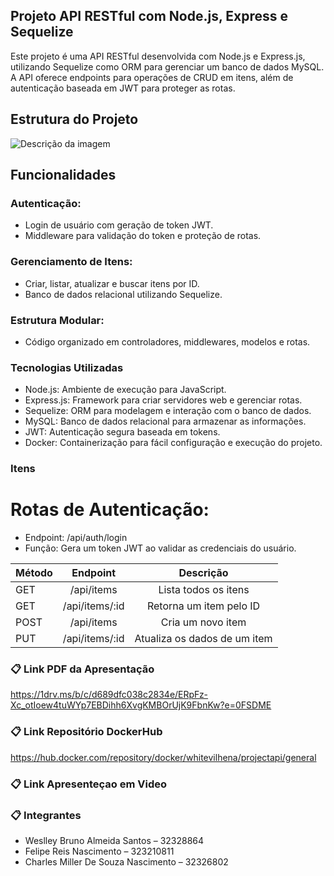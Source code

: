 ##  Projeto API RESTful com Node.js, Express e Sequelize


Este projeto é uma API RESTful desenvolvida com Node.js e Express.js, utilizando Sequelize como ORM para gerenciar um banco de dados MySQL. 
A API oferece endpoints para operações de CRUD em itens, além de autenticação baseada em JWT para proteger as rotas.

##  Estrutura do Projeto

![Descrição da imagem](https://i.ibb.co/CPPxPTH/estrutura.png)


##  Funcionalidades

### Autenticação:

* Login de usuário com geração de token JWT.
* Middleware para validação do token e proteção de rotas.

### Gerenciamento de Itens:

* Criar, listar, atualizar e buscar itens por ID.
* Banco de dados relacional utilizando Sequelize.

### Estrutura Modular:

* Código organizado em controladores, middlewares, modelos e rotas.


###  Tecnologias Utilizadas


* Node.js: Ambiente de execução para JavaScript.
* Express.js: Framework para criar servidores web e gerenciar rotas.
* Sequelize: ORM para modelagem e interação com o banco de dados.
* MySQL: Banco de dados relacional para armazenar as informações.
* JWT: Autenticação segura baseada em tokens.
* Docker: Containerização para fácil configuração e execução do projeto.


###  Itens

# Rotas de Autenticação:

* Endpoint: /api/auth/login
* Função: Gera um token JWT ao validar as credenciais do usuário.

| Método       | Endpoint       | Descrição               |
| :---         |     :---:      |          :---:           |
| GET          | /api/items     | Lista todos os itens    |
| GET          | /api/items/:id	| Retorna um item pelo ID |
| POST         | /api/items     | Cria um novo item       |
| PUT          | /api/items/:id | Atualiza os dados de um item|

### 📋 Link PDF da Apresentação

https://1drv.ms/b/c/d689dfc038c2834e/ERpFz-Xc_otIoew4tuWYp7EBDihh6XvgKMBOrUjK9FbnKw?e=0FSDME

### 📋 Link Repositório DockerHub

https://hub.docker.com/repository/docker/whitevilhena/projectapi/general

### 📋 Link Apresenteçao em Video




### 📋 Integrantes

* Weslley Bruno Almeida Santos – 32328864
* Felipe Reis Nascimento – 323210811
* Charles Miller De Souza Nascimento – 32326802
